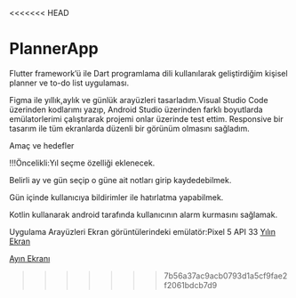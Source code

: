 <<<<<<< HEAD

# PlannerApp

Flutter framework’ü ile Dart programlama dili kullanılarak geliştirdiğim kişisel planner ve to-do list uygulaması.

Figma ile yıllık,aylık ve günlük arayüzleri tasarladım.Visual Studio Code üzerinden kodlarımı yazıp, Android Studio üzerinden farklı boyutlarda emülatorlerimi çalıştırarak projemi onlar üzerinde test ettim. Responsive bir tasarım ile tüm ekranlarda düzenli bir görünüm olmasını sağladım.

Amaç ve hedefler


!!!Öncelikli:Yıl seçme özelliği eklenecek.


Belirli ay ve gün seçip o güne ait notları girip kaydedebilmek.


Gün içinde kullanıcıya bildirimler ile hatırlatma yapabilmek.


Kotlin kullanarak android tarafında kullanıcının alarm kurmasını sağlamak.

Uygulama Arayüzleri
Ekran görüntülerindeki emülatör:Pixel 5 API 33
[Yılın Ekran](lib/assets/UIscreenshots/yillik.png)

[Ayın Ekranı](lib/assets/UIscreenshots/aylik.png)

> > > > > > > 7b56a37ac9acb0793d1a5cf9fae2f2061bdcb7d9

